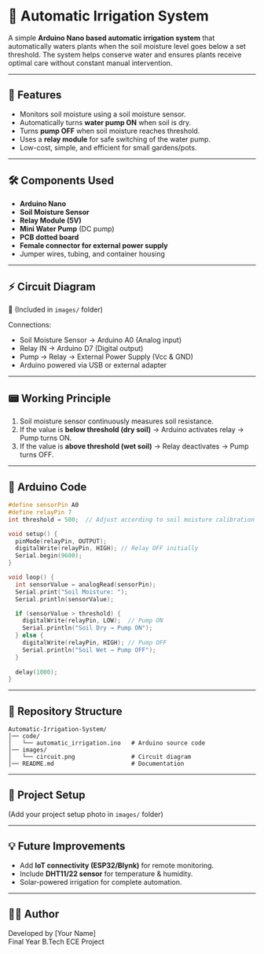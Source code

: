 # 🌱 Automatic Irrigation System  

A simple **Arduino Nano based automatic irrigation system** that automatically waters plants when the soil moisture level goes below a set threshold. The system helps conserve water and ensures plants receive optimal care without constant manual intervention.  

---

## 🚀 Features  
- Monitors soil moisture using a soil moisture sensor.  
- Automatically turns **water pump ON** when soil is dry.  
- Turns **pump OFF** when soil moisture reaches threshold.  
- Uses a **relay module** for safe switching of the water pump.  
- Low-cost, simple, and efficient for small gardens/pots.  

---

## 🛠️ Components Used  
- **Arduino Nano**  
- **Soil Moisture Sensor**  
- **Relay Module (5V)**  
- **Mini Water Pump** (DC pump)  
- **PCB dotted board**  
- **Female connector for external power supply**  
- Jumper wires, tubing, and container housing  

---

## ⚡ Circuit Diagram  
📌 (Included in `images/` folder)  

Connections:  
- Soil Moisture Sensor → Arduino A0 (Analog input)  
- Relay IN → Arduino D7 (Digital output)  
- Pump → Relay → External Power Supply (Vcc & GND)  
- Arduino powered via USB or external adapter  

---

## 📟 Working Principle  
1. Soil moisture sensor continuously measures soil resistance.  
2. If the value is **below threshold (dry soil)** → Arduino activates relay → Pump turns ON.  
3. If the value is **above threshold (wet soil)** → Relay deactivates → Pump turns OFF.  

---

## 🔑 Arduino Code  

```cpp
#define sensorPin A0
#define relayPin 7
int threshold = 500;  // Adjust according to soil moisture calibration

void setup() {
  pinMode(relayPin, OUTPUT);
  digitalWrite(relayPin, HIGH); // Relay OFF initially
  Serial.begin(9600);
}

void loop() {
  int sensorValue = analogRead(sensorPin);
  Serial.print("Soil Moisture: ");
  Serial.println(sensorValue);

  if (sensorValue > threshold) {  
    digitalWrite(relayPin, LOW);  // Pump ON
    Serial.println("Soil Dry → Pump ON");
  } else {
    digitalWrite(relayPin, HIGH); // Pump OFF
    Serial.println("Soil Wet → Pump OFF");
  }
  
  delay(1000);
}
```

---

## 📂 Repository Structure  

```
Automatic-Irrigation-System/
│── code/
│   └── automatic_irrigation.ino   # Arduino source code
│── images/
│   └── circuit.png                # Circuit diagram
│── README.md                      # Documentation
```

---

## 📸 Project Setup  
(Add your project setup photo in `images/` folder)  

---

## 💡 Future Improvements  
- Add **IoT connectivity (ESP32/Blynk)** for remote monitoring.  
- Include **DHT11/22 sensor** for temperature & humidity.  
- Solar-powered irrigation for complete automation.  

---

## 👨‍💻 Author  
Developed by [Your Name]  
Final Year B.Tech ECE Project  
